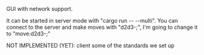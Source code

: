 GUI with network support.

It can be started in server mode with "cargo run -- --multi".
You can connect to the server and make moves with "d2d3-;", I'm going to change it to "move:d2d3-;"


NOT IMPLEMENTED (YET):
client
some of the standards we set up
